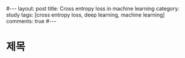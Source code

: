 #---
layout: post
title: Cross entropy loss in machine learning
category: study
tags: [cross entropy loss, deep learning, machine learning]
comments: true
#---

# 제목
